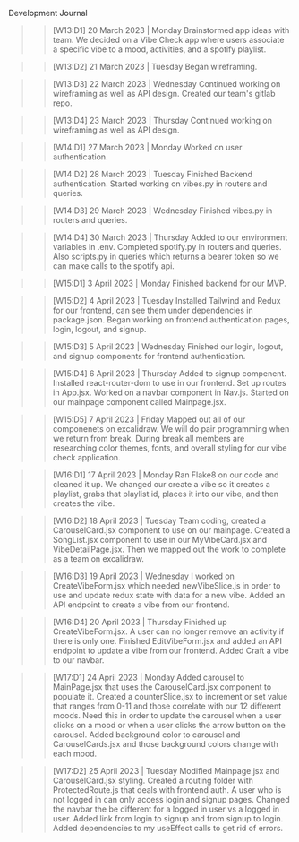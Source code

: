 Development Journal

> > [W13:D1] 20 March 2023 | Monday
> > Brainstormed app ideas with team. We decided on a Vibe Check app where users associate a specific vibe to a mood, activities, and a spotify playlist.

> > [W13:D2] 21 March 2023 | Tuesday
> > Began wireframing.

> > [W13:D3] 22 March 2023 | Wednesday
> > Continued working on wireframing as well as API design. Created our team's gitlab repo.

> > [W13:D4] 23 March 2023 | Thursday
> > Continued working on wireframing as well as API design.

> > [W14:D1] 27 March 2023 | Monday
> > Worked on user authentication.

> > [W14:D2] 28 March 2023 | Tuesday
> > Finished Backend authentication. Started working on vibes.py in routers and queries.

> > [W14:D3] 29 March 2023 | Wednesday
> > Finished vibes.py in routers and queries.

> > [W14:D4] 30 March 2023 | Thursday
> > Added to our environment variables in .env. Completed spotify.py in routers and queries. Also scripts.py in queries which returns a bearer token so we can make calls to the spotify api.

> > [W15:D1] 3 April 2023 | Monday
> > Finished backend for our MVP.

> > [W15:D2] 4 April 2023 | Tuesday
> > Installed Tailwind and Redux for our frontend, can see them under dependencies in package.json. Began working on frontend authentication pages, login, logout, and signup.

> > [W15:D3] 5 April 2023 | Wednesday
> > Finished our login, logout, and signup components for frontend authentication.

> > [W15:D4] 6 April 2023 | Thursday
> > Added to signup compenent. Installed react-router-dom to use in our frontend. Set up routes in App.jsx. Worked on a navbar component in Nav.js. Started on our mainpage component called Mainpage.jsx.

> > [W15:D5] 7 April 2023 | Friday
> > Mapped out all of our componenets on excalidraw. We will do pair programming when we return from break. During break all members are researching color themes, fonts, and overall styling for our vibe check application.

> > [W16:D1] 17 April 2023 | Monday
> > Ran Flake8 on our code and cleaned it up. We changed our create a vibe so it creates a playlist, grabs that playlist id, places it into our vibe, and then creates the vibe.

> > [W16:D2] 18 April 2023 | Tuesday
> > Team coding, created a CarouselCard.jsx component to use on our mainpage. Created a SongList.jsx component to use in our MyVibeCard.jsx and VibeDetailPage.jsx. Then we mapped out the work to complete as a team on excalidraw.

> > [W16:D3] 19 April 2023 | Wednesday
> > I worked on CreateVibeForm.jsx which needed newVibeSlice.js in order to use and update redux state with data for a new vibe. Added an API endpoint to create a vibe from our frontend.

> > [W16:D4] 20 April 2023 | Thursday
> > Finished up CreateVibeForm.jsx. A user can no longer remove an activity if there is only one. Finished EditVibeForm.jsx and added an API endpoint to update a vibe from our frontend. Added Craft a vibe to our navbar.

> > [W17:D1] 24 April 2023 | Monday
> > Added carousel to MainPage.jsx that uses the CarouselCard.jsx component to populate it. Created a counterSlice.jsx to increment or set value that ranges from 0-11 and those correlate with our 12 different moods. Need this in order to update the carousel when a user clicks on a mood or when a user clicks the arrow button on the carousel. Added background color to carousel and CarouselCards.jsx and those background colors change with each mood.

> > [W17:D2] 25 April 2023 | Tuesday
> > Modified Mainpage.jsx and CarouselCard.jsx styling. Created a routing folder with ProtectedRoute.js that deals with frontend auth. A user who is not logged in can only access login and signup pages. Changed the navbar the be different for a logged in user vs a logged in user. Added link from login to signup and from signup to login. Added dependencies to my useEffect calls to get rid of errors.
